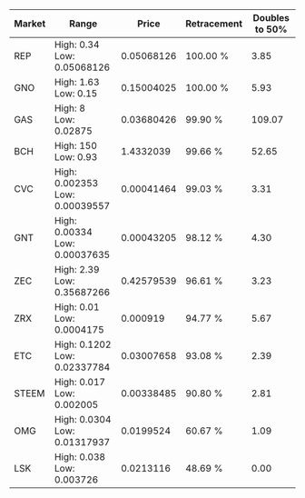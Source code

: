 | Market | Range | Price| Retracement | Doubles to 50% |
| --- | --- | --- | --- | --- |
| REP | High: 0.34<br />Low: 0.05068126 | 0.05068126 | 100.00 % | 3.85 |
| GNO | High: 1.63<br />Low: 0.15 | 0.15004025 | 100.00 % | 5.93 |
| GAS | High: 8<br />Low: 0.02875 | 0.03680426 | 99.90 % | 109.07 |
| BCH | High: 150<br />Low: 0.93 | 1.4332039 | 99.66 % | 52.65 |
| CVC | High: 0.002353<br />Low: 0.00039557 | 0.00041464 | 99.03 % | 3.31 |
| GNT | High: 0.00334<br />Low: 0.00037635 | 0.00043205 | 98.12 % | 4.30 |
| ZEC | High: 2.39<br />Low: 0.35687266 | 0.42579539 | 96.61 % | 3.23 |
| ZRX | High: 0.01<br />Low: 0.0004175 | 0.000919 | 94.77 % | 5.67 |
| ETC | High: 0.1202<br />Low: 0.02337784 | 0.03007658 | 93.08 % | 2.39 |
| STEEM | High: 0.017<br />Low: 0.002005 | 0.00338485 | 90.80 % | 2.81 |
| OMG | High: 0.0304<br />Low: 0.01317937 | 0.0199524 | 60.67 % | 1.09 |
| LSK | High: 0.038<br />Low: 0.003726 | 0.0213116 | 48.69 % | 0.00 |
